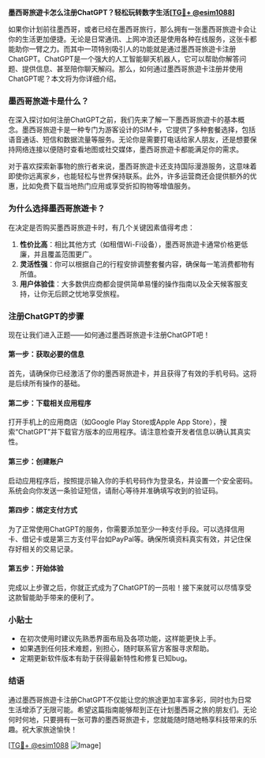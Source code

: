 **墨西哥旅遊卡怎么注册ChatGPT？轻松玩转数字生活[[TG💪+ @esim1088](https://t.me/s/esim1088)]**

如果你计划前往墨西哥，或者已经在墨西哥旅行，那么拥有一张墨西哥旅遊卡会让你的生活更加便捷。无论是日常通讯、上网冲浪还是使用各种在线服务，这张卡都能助你一臂之力。而其中一项特别吸引人的功能就是通过墨西哥旅遊卡注册ChatGPT。ChatGPT是一个强大的人工智能聊天机器人，它可以帮助你解答问题、提供信息、甚至陪你聊天解闷。那么，如何通过墨西哥旅遊卡注册并使用ChatGPT呢？本文将为你详细介绍。

### 墨西哥旅遊卡是什么？

在深入探讨如何注册ChatGPT之前，我们先来了解一下墨西哥旅遊卡的基本概念。墨西哥旅遊卡是一种专门为游客设计的SIM卡，它提供了多种套餐选择，包括语音通话、短信和数据流量等服务。无论你是需要打电话给家人朋友，还是想要保持网络连接以便随时查看地图或社交媒体，墨西哥旅遊卡都能满足你的需求。

对于喜欢探索新事物的旅行者来说，墨西哥旅遊卡还支持国际漫游服务，这意味着即使你远离家乡，也能轻松与世界保持联系。此外，许多运营商还会提供额外的优惠，比如免费下载当地热门应用或享受折扣购物等增值服务。

### 为什么选择墨西哥旅遊卡？

在决定是否购买墨西哥旅遊卡时，有几个关键因素值得考虑：

1. **性价比高**：相比其他方式（如租借Wi-Fi设备），墨西哥旅遊卡通常价格更低廉，并且覆盖范围更广。
2. **灵活性强**：你可以根据自己的行程安排调整套餐内容，确保每一笔消费都物有所值。
3. **用户体验佳**：大多数供应商都会提供简单易懂的操作指南以及全天候客服支持，让你无后顾之忧地享受旅程。

### 注册ChatGPT的步骤

现在让我们进入正题——如何通过墨西哥旅遊卡注册ChatGPT吧！

#### 第一步：获取必要的信息
首先，请确保你已经激活了你的墨西哥旅遊卡，并且获得了有效的手机号码。这将是后续所有操作的基础。

#### 第二步：下载相关应用程序
打开手机上的应用商店（如Google Play Store或Apple App Store），搜索“ChatGPT”并下载官方版本的应用程序。请注意检查开发者信息以确认其真实性。

#### 第三步：创建账户
启动应用程序后，按照提示输入你的手机号码作为登录名，并设置一个安全密码。系统会向你发送一条验证短信，请耐心等待并准确填写收到的验证码。

#### 第四步：绑定支付方式
为了正常使用ChatGPT的服务，你需要添加至少一种支付手段。可以选择信用卡、借记卡或是第三方支付平台如PayPal等。确保所填资料真实有效，并记住保存好相关的交易记录。

#### 第五步：开始体验
完成以上步骤之后，你就正式成为了ChatGPT的一员啦！接下来就可以尽情享受这款智能助手带来的便利了。

### 小贴士
- 在初次使用时建议先熟悉界面布局及各项功能，这样能更快上手。
- 如果遇到任何技术难题，别担心，随时联系官方客服寻求帮助。
- 定期更新软件版本有助于获得最新特性和修复已知bug。

### 结语

通过墨西哥旅遊卡注册ChatGPT不仅能让您的旅途更加丰富多彩，同时也为日常生活增添了无限可能。希望这篇指南能够帮到正在计划墨西哥之旅的朋友们。无论何时何地，只要拥有一张可靠的墨西哥旅遊卡，您就能随时随地畅享科技带来的乐趣。祝大家旅途愉快！

[[TG💪+ @esim1088](https://t.me/s/esim1088) ![Image](https://i.postimg.cc/4NQfJmqS/Snipaste-2025-05-13-00-14-12.png)]